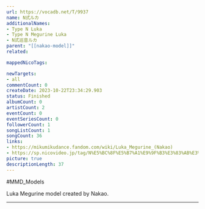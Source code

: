 ```yaml
---
url: https://vocadb.net/T/9937
name: N式ルカ
additionalNames: 
- Type N Luka
- Type N Megurine Luka
- N式巡音ルカ
parent: "[[nakao-model]]"
related:

mappedNicoTags:

newTargets:
- all
commentCount: 0
createDate: 2023-10-22T23:34:29.903
status: Finished
albumCount: 0
artistCount: 2
eventCount: 0
eventSeriesCount: 0
followerCount: 1
songListCount: 1
songCount: 36
links: 
- https://mikumikudance.fandom.com/wiki/Luka_Megurine_(Nakao)
- https://sp.nicovideo.jp/tag/N%E5%BC%8F%E5%B7%A1%E9%9F%B3%E3%83%AB%E3%82%AB?sort=h&order=d&f_range=0&l_range=0&genre=
picture: true
descriptionLength: 37
---
```


#MMD_Models

Luka Megurine model created by Nakao.

---

